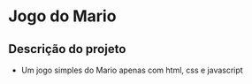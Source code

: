 # Jogo do Mario

## Descrição do projeto
- Um jogo simples do Mario apenas com html, css e javascript
